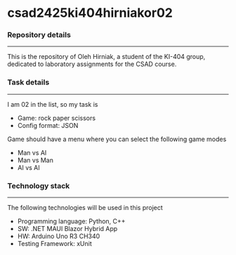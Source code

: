 # csad2425ki404hirniakor02
### Repository details
---
This is the repository of Oleh Hirniak, a student of the KI-404 group, dedicated to laboratory assignments for the CSAD course.
### Task details
---
I am 02 in the list, so my task is
* Game: rock paper scissors
* Config format: JSON

Game should have a menu where you can select the following game modes
* Man vs AI
* Man vs Man
* AI vs AI
### Technology stack
---
The following technologies will be used in this project
* Programming language: Python, C++
* SW: .NET MAUI Blazor Hybrid App
* HW: Arduino Uno R3 CH340
* Testing Framework: xUnit
